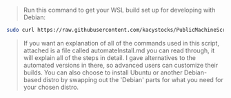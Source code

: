 > Run this command to get your WSL build set up for developing with Debian:
```bash
sudo curl https://raw.githubusercontent.com/kacystocks/PublicMachineScripts/master/publicWSLBuild.sh | sh
```

> If you want an explanation of all of the commands used in this script, attached is a file called automateInstall.md you can read through, it will explain all of the steps in detail.
> I gave alternatives to the automated versions in there, so advanced users can customize their builds.
> You can also choose to install Ubuntu or another Debian-based distro by swapping out the 'Debian' parts for what you need for your chosen distro.
